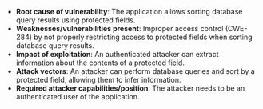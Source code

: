 - **Root cause of vulnerability**: The application allows sorting database query results using protected fields.
- **Weaknesses/vulnerabilities present**: Improper access control (CWE-284) by not properly restricting access to protected fields when sorting database query results.
- **Impact of exploitation**: An authenticated attacker can extract information about the contents of a protected field.
- **Attack vectors**: An attacker can perform database queries and sort by a protected field, allowing them to infer information.
- **Required attacker capabilities/position**: The attacker needs to be an authenticated user of the application.